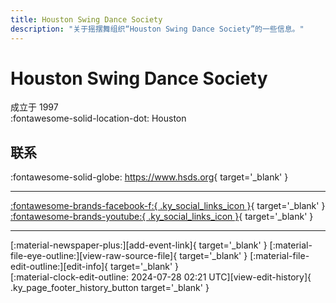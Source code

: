 ```yaml
---
title: Houston Swing Dance Society
description: "关于摇摆舞组织“Houston Swing Dance Society”的一些信息。"
---
```


# Houston Swing Dance Society

成立于 1997  
:fontawesome-solid-location-dot: Houston  


## 联系

:fontawesome-solid-globe: <https://www.hsds.org>{ target='_blank' }  

---

 [:fontawesome-brands-facebook-f:{ .ky_social_links_icon }](https://www.facebook.com/HoustonSwingDanceSociety){ target='_blank' } [:fontawesome-brands-youtube:{ .ky_social_links_icon }](https://youtube.com/@HSDSswing){ target='_blank' }

---

<div class="ky_page_footer" markdown>
<div class="ky_page_footer_trailing" markdown="span">
[:material-newspaper-plus:][add-event-link]{ target='_blank' }
[:material-file-eye-outline:][view-raw-source-file]{ target='_blank' }
[:material-file-edit-outline:][edit-info]{ target='_blank' }
</div>
<div class="ky_page_footer_leading" markdown="span">
[:material-clock-edit-outline: 2024-07-28 02:21 UTC][view-edit-history]{ .ky_page_footer_history_button target='_blank' }
</div>
</div>

[add-event-link]: https://github.com/swingdance/events/issues/new?assignees=&labels=add+event&projects=&template=02-add_entity.yml&title=%5Bus%5D%20%3CName%3E&region=us&province=Texas&city=Houston&org_id=houston-swing-dance-society "添加活动"
[view-raw-source-file]: https://github.com/swingdance/orgs/blob/main/us/houston-swing-dance-society.json "查看原始源文件"
[edit-info]: https://github.com/swingdance/orgs/issues/new?assignees=&labels=update+org&projects=&template=03-update_entity.yml&title=%5Bus%5D%20Houston%20Swing%20Dance%20Society&region=us&id=houston-swing-dance-society&name=Houston%20Swing%20Dance%20Society "编辑信息"

[view-edit-history]: https://github.com/swingdance/orgs/commits/main/us/houston-swing-dance-society.json "查看编辑历史"
